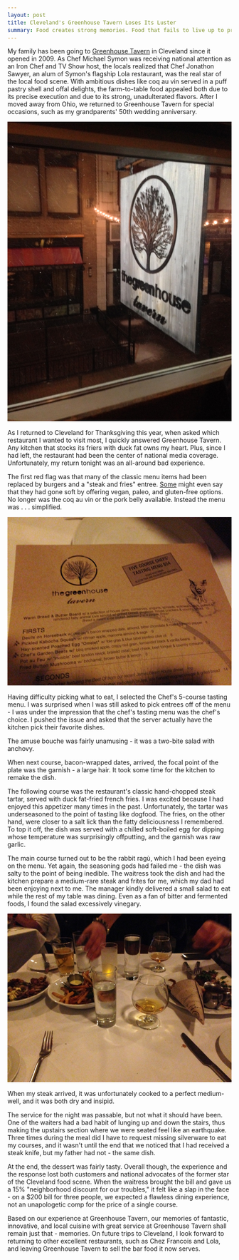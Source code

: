 ```yaml
---
layout: post
title: Cleveland's Greenhouse Tavern Loses Its Luster
summary: Food creates strong memories. Food that fails to live up to prior experiences is a nightmare. 
---
```


My family has been going to [Greenhouse Tavern](http://www.thegreenhousetavern.com/) in Cleveland since it opened in 2009. As Chef Michael Symon was receiving national attention as an Iron Chef and TV Show host, the locals realized that Chef Jonathon Sawyer, an alum of Symon's flagship Lola restaurant, was the real star of the local food scene. With ambitious dishes like coq au vin served in a puff pastry shell and offal delights, the farm-to-table food appealed both due to its precise execution and due to its strong, unadulterated flavors. After I moved away from Ohio, we returned to Greenhouse Tavern for special occasions, such as my grandparents' 50th wedding anniversary. 

<img class="full" src="/images/greenhouse_sign.jpg" alt="Greenhouse Tavern sign">

As I returned to Cleveland for Thanksgiving this year, when asked which restaurant I wanted to visit most, I quickly answered Greenhouse Tavern. Any kitchen that stocks its friers with duck fat owns my heart. Plus, since I had left, the restaurant had been the center of national media coverage. Unfortunately, my return tonight was an all-around bad experience. 

The first red flag was that many of the classic menu items had been replaced by burgers and a "steak and fries" entree. [Some](http://en.wikipedia.org/wiki/Anthony_Bourdain) might even say that they had gone soft by offering vegan, paleo, and gluten-free options. No longer was the coq au vin or the pork belly available. Instead the menu was . . . simplified.

<img class="full" src="/images/greenhouse_menu.jpg" alt="Greenhouse Tavern Menu" >

Having difficulty picking what to eat, I selected the Chef's 5-course tasting menu. I was surprised when I was still asked to pick entrees off of the menu - I was under the impression that the chef's tasting menu was the chef's choice. I pushed the issue and asked that the server actually have the kitchen pick their favorite dishes. 

The amuse bouche was fairly unamusing - it was a two-bite salad with anchovy. 

When next course, bacon-wrapped dates, arrived, the focal point of the plate was the garnish - a large hair. It took some time for the kitchen to remake the dish. 

The following course was the restaurant's classic hand-chopped steak tartar, served with duck fat-fried french fries. I was excited because I had enjoyed this appetizer many times in the past. Unfortunately, the tartar was underseasoned to the point of tasting like dogfood. The fries, on the other hand, were closer to a salt lick than the fatty deliciousness I remembered. To top it off, the dish was served with a chilled soft-boiled egg for dipping whose temperature was surprisingly offputting, and the garnish was raw garlic. 

The main course turned out to be the rabbit ragù, which I had been eyeing on the menu. Yet again, the seasoning gods had failed me - the dish was salty to the point of being inedible. The waitress took the dish and had the kitchen prepare a medium-rare steak and frites for me, which my dad had been enjoying next to me. The manager kindly delivered a small salad to eat while the rest of my table was dining. Even as a fan of bitter and fermented foods, I found the salad excessively vinegary.

<img class="full" src="/images/greenhouse_table.jpg" alt="Table at Greenhouse Tavern"> 

When my steak arrived, it was unfortunately cooked to a perfect medium-well, and it was both dry and insipid. 

The service for the night was passable, but not what it should have been. One of the waiters had a bad habit of lunging up and down the stairs, thus making the upstairs section where we were seated feel like an earthquake. Three times during the meal did I have to request missing silverware to eat my courses, and it wasn't until the end that we noticed that I had received a steak knife, but my father had not - the same dish. 

At the end, the dessert was fairly tasty. Overall though, the experience and the response lost both customers and national advocates of the former star of the Cleveland food scene. When the waitress brought the bill and gave us a 15% "neighborhood discount for our troubles," it felt like a slap in the face - on a $200 bill for three people, we expected a flawless dining experience, not an unapologetic comp for the price of a single course. 

Based on our experience at Greenhouse Tavern, our memories of fantastic, innovative, and local cuisine with great service at Greenhouse Tavern shall remain just that - memories. On future trips to Cleveland, I look forward to returning to other excellent restaurants, such as Chez Francois and Lola, and leaving Greenhouse Tavern to sell the bar food it now serves. 

 

